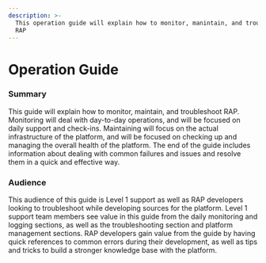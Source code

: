 ```yaml
---
description: >-
  This operation guide will explain how to monitor, manintain, and troubleshoot
  RAP
---
```


# Operation Guide

### Summary

This guide will explain how to monitor, maintain, and troubleshoot RAP. Monitoring will deal with day-to-day operations, and will be focused on daily support and check-ins. Maintaining will focus on the actual infrastructure of the platform, and will be focused on checking up and managing the overall health of the platform. The end of the guide includes information about dealing with common failures and issues and resolve them in a quick and effective way.

### Audience

This audience of this guide is Level 1 support as well as RAP developers looking to troubleshoot while developing sources for the platform. Level 1 support team members see value in this guide from the daily monitoring and logging sections, as well as the troubleshooting section and platform management sections. RAP developers gain value from the guide by having quick references to common errors during their development, as well as tips and tricks to build a stronger knowledge base with the platform.

